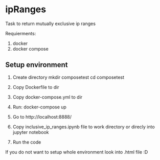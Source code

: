 # ipRanges
Task to return mutually exclusive ip ranges


Requierments:

1. docker
2. docker compose


## Setup environment

1. Create directory
  mkdir composetest
  cd composetest

2. Copy Dockerfile to dir

3. Copy docker-compose.yml to dir 

4. Run:
  docker-compose up

5. Go to http://localhost:8888/
 
6. Copy inclusive_ip_ranges.ipynb file to work directory or direcly into jupyter notebook

7. Run the code

If you do not want to setup whole environment look into .html file :D
